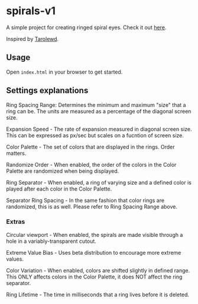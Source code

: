 # spirals-v1

A simple project for creating ringed spiral eyes. Check it out [here](https://blissful-code.github.io/spirals-v1/).

Inspired by [Tarolewd](https://tarolewd.github.io/me/).

## Usage

Open `index.html` in your browser to get started.

## Settings explanations

Ring Spacing Range: Determines the minimum and maximum "size" that a ring can be. The units are measured as a percentage of the diagonal screen size.

Expansion Speed - The rate of expansion measured in diagonal screen size. This can be expressed as px/sec but scales on a fucntion of screen size.

Color Palette - The set of colors that are displayed in the rings. Order matters.

Randomize Order - When enabled, the order of the colors in the Color Palette are randomized when being displayed.

Ring Separator - When enabled, a ring of varying size and a defined color is played after each color in the Color Palette.

Separator Ring Spacing - In the same fashion that color rings are randomized, this is as well. Please refer to Ring Spacing Range above.

###  Extras

Circular viewport - When enabled, the spirals are made visible through a hole in a variably-transparent cutout.

Extreme Value Bias - Uses beta distribution to encourage more extreme values.

Color Variation - When enabled, colors are shifted slightly in defined range. This ONLY affects colors in the Color Palette, it does NOT affect the ring separator.

Ring Lifetime - The time in milliseconds that a ring lives before it is deleted.